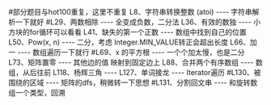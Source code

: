 #部分题目与hot100重复，这里不重复
L8、字符串转换整数 (atoi) ----  字符串解析一下就好
#L29、两数相除 ----  全变成负数，二分法
L36、有效的数独 ----  小方块的for循环可以看看
L41、缺失的第一个正数 ----  数组中找到自己的位置
L50、Pow(x, n) ----  二分，考虑 Integer.MIN_VALUE转正会超出长度
L66、加一 ----  数组遍历一下就行
#L69、x 的平方根 ----  一个个加太慢，也是二分
L73、矩阵置零 ----  其他边的值 映射到固定边上
L88、合并两个有序数组 ----  数组，从后往前
L118、杨辉三角 ---- 
L127、单词接龙 ---- Iterator遍历
#L130、被围绕的区域 ----  矩阵的dfs，稍微转一下思想
#L131、分割回文串 ---- 和旋转数组一个类型，回溯





























